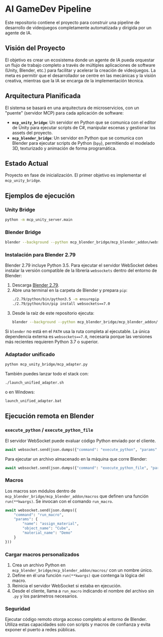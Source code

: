 # AI GameDev Pipeline

Este repositorio contiene el proyecto para construir una pipeline de desarrollo de videojuegos completamente automatizada y dirigida por un agente de IA.

## Visión del Proyecto

El objetivo es crear un ecosistema donde un agente de IA pueda orquestar un flujo de trabajo completo a través de múltiples aplicaciones de software (Unity, Blender, etc.) para facilitar y acelerar la creación de videojuegos. La meta es permitir que el desarrollador se centre en las mecánicas y la visión creativa, mientras que la IA se encarga de la implementación técnica.

## Arquitectura Planificada

El sistema se basará en una arquitectura de microservicios, con un "puente" (servidor MCP) para cada aplicación de software:

- **`mcp_unity_bridge`**: Un servidor en Python que se comunica con el editor de Unity para ejecutar scripts de C#, manipular escenas y gestionar los assets del proyecto.
- **`mcp_blender_bridge`**: Un servidor en Python que se comunica con Blender para ejecutar scripts de Python (`bpy`), permitiendo el modelado 3D, texturizado y animación de forma programática.

## Estado Actual

Proyecto en fase de inicialización. El primer objetivo es implementar el `mcp_unity_bridge`.

## Ejemplos de ejecución

### Unity Bridge
```sh
python -m mcp_unity_server.main
```

### Blender Bridge
```sh
blender --background --python mcp_blender_bridge/mcp_blender_addon/websocket_server.py
```

### Instalación para Blender 2.79

Blender 2.79 incluye Python 3.5. Para ejecutar el servidor WebSocket debes
instalar la versión compatible de la librería `websockets` dentro del entorno
de Blender:

1. Descarga [Blender&nbsp;2.79](https://download.blender.org/release/Blender2.79/).
2. Abre una terminal en la carpeta de Blender y prepara `pip`:
   ```sh
   ./2.79/python/bin/python3.5 -m ensurepip
   ./2.79/python/bin/pip install websockets==7.0
   ```
3. Desde la raíz de este repositorio ejecuta:
   ```sh
   blender --background --python mcp_blender_bridge/mcp_blender_addon/websocket_server.py
   ```

Si `blender` no está en el `PATH` usa la ruta completa al ejecutable.
La única dependencia externa es `websockets==7.0`, necesaria porque las
versiones más recientes requieren Python&nbsp;3.7 o superior.

### Adaptador unificado
```sh
python mcp_unity_bridge/mcp_adapter.py
```

También puedes lanzar todo el stack con:
```sh
./launch_unified_adapter.sh
```
 o en Windows:
```bat
launch_unified_adapter.bat
```


## Ejecución remota en Blender

### `execute_python` / `execute_python_file`

El servidor WebSocket puede evaluar código Python enviado por el cliente.

```python
await websocket.send(json.dumps({"command": "execute_python", "params": {"code": "print('hola')"}}))
```

Para ejecutar un archivo almacenado en la máquina que corre Blender:

```python
await websocket.send(json.dumps({"command": "execute_python_file", "params": {"path": "/ruta/script.py"}}))
```

### Macros

Los macros son módulos dentro de `mcp_blender_bridge/mcp_blender_addon/macros` que definen una función `run(**kwargs)`.
Se invocan con el comando `run_macro`.

```python
await websocket.send(json.dumps({
    "command": "run_macro",
    "params": {
        "name": "assign_material",
        "object_name": "Cube",
        "material_name": "Demo"
    }
}))
```

### Cargar macros personalizados

1. Crea un archivo Python en `mcp_blender_bridge/mcp_blender_addon/macros/` con un nombre único.
2. Define en él una función `run(**kwargs)` que contenga la lógica del macro.
3. Reinicia el servidor WebSocket si estaba en ejecución.
4. Desde el cliente, llama a `run_macro` indicando el nombre del archivo sin `.py` y los parámetros necesarios.

### Seguridad

Ejecutar código remoto otorga acceso completo al entorno de Blender.
Utiliza estas capacidades solo con scripts y macros de confianza y evita exponer el puerto a redes públicas.
